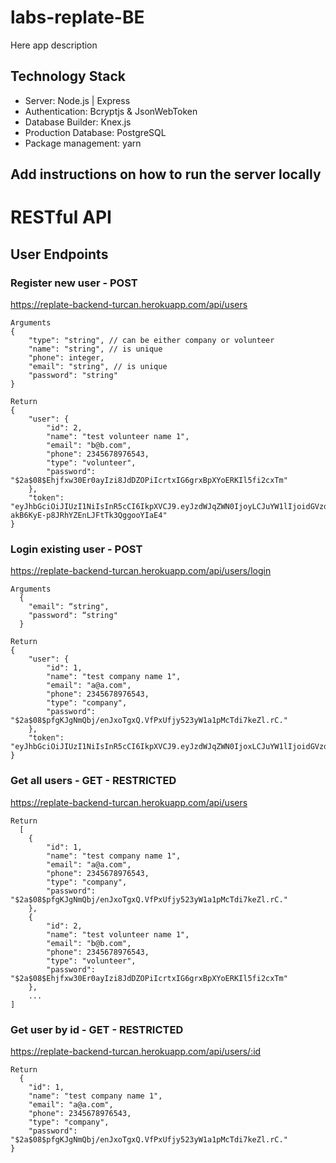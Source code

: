 # labs-replate-BE

Here app description

## Technology Stack

- Server: Node.js | Express
- Authentication: Bcryptjs & JsonWebToken
- Database Builder: Knex.js
- Production Database: PostgreSQL
- Package management: yarn

## Add instructions on how to run the server locally

# RESTful API

## User Endpoints

### Register new user - POST

https://replate-backend-turcan.herokuapp.com/api/users

```
Arguments
{
	"type": "string", // can be either company or volunteer
	"name": "string", // is unique
	"phone": integer,
	"email": "string", // is unique
	"password": "string"
}
```

```
Return
{
    "user": {
        "id": 2,
        "name": "test volunteer name 1",
        "email": "b@b.com",
        "phone": 2345678976543,
        "type": "volunteer",
        "password": "$2a$08$Ehjfxw30Er0ayIzi8JdDZOPiIcrtxIG6grxBpXYoERKIl5fi2cxTm"
    },
    "token": "eyJhbGciOiJIUzI1NiIsInR5cCI6IkpXVCJ9.eyJzdWJqZWN0IjoyLCJuYW1lIjoidGVzdCB2b2x1bnRlZXIgbmFtZSAxIiwidHlwZSI6InZvbHVudGVlciIsImlhdCI6MTU1NTMzODgxMCwiZXhwIjoxNTU1NDI1MjEwfQ.eqBHAfae-akB6KyE-p8JRhYZEnLJFtTk3QggooYIaE4"
}
```

### Login existing user - POST

https://replate-backend-turcan.herokuapp.com/api/users/login

```
Arguments
  {
    "email": “string",
    "password": “string"
  }
```

```
Return
{
    "user": {
        "id": 1,
        "name": "test company name 1",
        "email": "a@a.com",
        "phone": 2345678976543,
        "type": "company",
        "password": "$2a$08$pfgKJgNmQbj/enJxoTgxQ.VfPxUfjy523yW1a1pMcTdi7keZl.rC."
    },
    "token": "eyJhbGciOiJIUzI1NiIsInR5cCI6IkpXVCJ9.eyJzdWJqZWN0IjoxLCJuYW1lIjoidGVzdCBjb21wYW55IG5hbWUgMSIsInR5cGUiOiJjb21wYW55IiwiaWF0IjoxNTU1MzQ3MjE0LCJleHAiOjE1NTU0MzM2MTR9.3FdAaqvM597Qs1SjyrnnkH_fT9kfcv4If_QidO39miE"
}
```

### Get all users - GET - RESTRICTED

https://replate-backend-turcan.herokuapp.com/api/users

```
Return
  [
    {
        "id": 1,
        "name": "test company name 1",
        "email": "a@a.com",
        "phone": 2345678976543,
        "type": "company",
        "password": "$2a$08$pfgKJgNmQbj/enJxoTgxQ.VfPxUfjy523yW1a1pMcTdi7keZl.rC."
    },
    {
        "id": 2,
        "name": "test volunteer name 1",
        "email": "b@b.com",
        "phone": 2345678976543,
        "type": "volunteer",
        "password": "$2a$08$Ehjfxw30Er0ayIzi8JdDZOPiIcrtxIG6grxBpXYoERKIl5fi2cxTm"
    },
    ...
]
```

### Get user by id - GET - RESTRICTED

https://replate-backend-turcan.herokuapp.com/api/users/:id

```
Return
  {
    "id": 1,
    "name": "test company name 1",
    "email": "a@a.com",
    "phone": 2345678976543,
    "type": "company",
    "password": "$2a$08$pfgKJgNmQbj/enJxoTgxQ.VfPxUfjy523yW1a1pMcTdi7keZl.rC."
}
```
